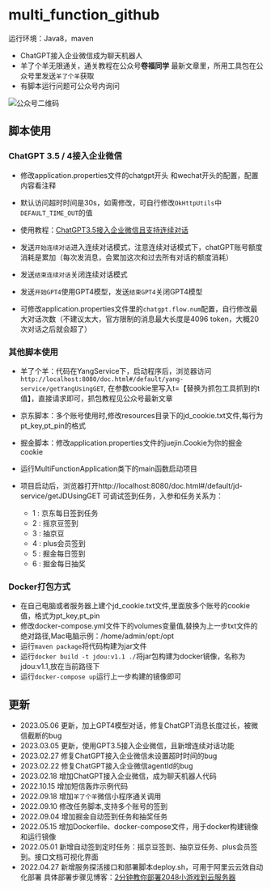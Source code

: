 # multi_function_github
运行环境：Java8，maven

- ChatGPT接入企业微信成为聊天机器人
- 羊了个羊无限通关，通关教程在公众号**卷福同学** 最新文章里，所用工具包在公众号里发送`羊了个羊`获取
- 有脚本运行问题可公众号内询问

![公众号二维码](https://raw.githubusercontent.com/longbig/multi_function_github/main/%E5%BE%AE%E4%BF%A1%E5%85%AC%E4%BC%97%E5%8F%B7.png)

## 脚本使用
### ChatGPT 3.5 / 4接入企业微信
- 修改application.properties文件的chatgpt开头 和wechat开头的配置，配置内容看注释
- 默认访问超时时间是30s，如需修改，可自行修改`OkHttpUtils`中`DEFAULT_TIME_OUT`的值
- 使用教程：[ChatGPT3.5接入企业微信且支持连续对话](https://longbig.github.io/2023/03/05/ChatGPT3-5%E6%8E%A5%E5%85%A5%E4%BC%81%E4%B8%9A%E5%BE%AE%E4%BF%A1%E4%B8%94%E6%94%AF%E6%8C%81%E8%BF%9E%E7%BB%AD%E5%AF%B9%E8%AF%9D/)
- 发送`开始连续对话`进入连续对话模式，注意连续对话模式下，chatGPT账号额度消耗是累加（每次发消息，会累加这次和过去所有对话的额度消耗）
- 发送`结束连续对话`关闭连续对话模式
- 发送`开始GPT4`使用GPT4模型，发送`结束GPT4`关闭GPT4模型
  
- 可修改application.properties文件里的`chatgpt.flow.num`配置，自行修改最大对话次数（不建议太大，官方限制的消息最大长度是4096 token，大概20次对话之后就会超了）

### 其他脚本使用
- 羊了个羊：代码在YangService下，启动程序后，浏览器访问`http://localhost:8080/doc.html#/default/yang-service/getYangUsingGET`,
  在参数cookie里写入t=【替换为抓包工具抓到的t值】，直接请求即可，抓包教程见公众号最新文章
- 京东脚本：多个账号使用时,修改resources目录下的jd_cookie.txt文件,每行为pt_key,pt_pin的格式
- 掘金脚本：修改application.properties文件的juejin.Cookie为你的掘金cookie

- 运行MultiFunctionApplication类下的main函数启动项目
- 项目启动后，浏览器打开http://localhost:8080/doc.html#/default/jd-service/getJDUsingGET 可调试签到任务，入参和任务关系为：
  - 1 : 京东每日签到任务
  - 2 : 摇京豆签到
  - 3 : 抽京豆
  - 4 : plus会员签到
  - 5 : 掘金每日签到
  - 6 : 掘金每日抽奖


### Docker打包方式
- 在自己电脑或者服务器上建个jd_cookie.txt文件,里面放多个账号的cookie值，格式为pt_key,pt_pin
- 修改docker-compose.yml文件下的volumes变量值,替换为上一步txt文件的绝对路径,Mac电脑示例：/home/admin/opt:/opt
- 运行`maven package`将代码构建为jar文件
- 运行`docker build -t jdou:v1.1 ./`将jar包构建为docker镜像，名称为jdou:v1.1,放在当前路径下
- 运行`docker-compose up`运行上一步构建的镜像即可

## 更新
- 2023.05.06 更新，加上GPT4模型对话，修复ChatGPT消息长度过长，被微信截断的bug
- 2023.03.05 更新，使用GPT3.5接入企业微信，且新增连续对话功能
- 2023.02.27 修复ChatGPT接入企业微信未设置超时时间的bug
- 2023.02.22 修复ChatGPT接入企业微信agentId的bug
- 2023.02.18 增加ChatGPT接入企业微信，成为聊天机器人代码
- 2022.10.15 增加短信轰炸示例代码
- 2022.09.18 增加`羊了个羊`微信小程序通关调用
- 2022.09.10 修改任务脚本,支持多个账号的签到
- 2022.09.04 增加掘金自动签到任务和抽奖任务
- 2022.05.15 增加Dockerfile、docker-compose文件，用于docker构建镜像和运行镜像
- 2022.05.01 新增自动签到定时任务：摇京豆签到、抽京豆任务、plus会员签到。接口文档可视化界面
- 2022.04.27 新增服务探活接口和部署脚本deploy.sh，可用于阿里云云效自动化部署 具体部署步骤见博客：[2分钟教你部署2048小游戏到云服务器](https://blog.csdn.net/qq_36624086/article/details/123777993)